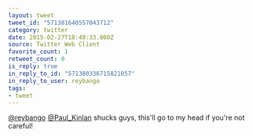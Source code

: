 ```yaml
---
layout: tweet
tweet_id: "571381640557043712"
category: twitter
date: 2015-02-27T18:49:33.000Z
source: Twitter Web Client
favorite_count: 1
retweet_count: 0
is_reply: true
in_reply_to_id: "571380336715821057"
in_reply_to_user: reybango
tags:
- tweet
---
```


[@reybango](https://twitter.com/@reybango) [@Paul_Kinlan](https://twitter.com/@Paul_Kinlan) shucks guys, this'll go to my head if you're not careful!
